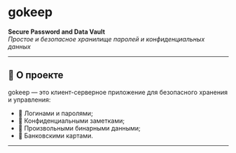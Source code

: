 # gokeep

**Secure Password and Data Vault**  
*Простое и безопасное хранилище паролей и конфиденциальных данных*

---

## 📌 О проекте

gokeep — это клиент-серверное приложение для безопасного хранения и управления:
- 🔑 Логинами и паролями;
- 📝 Конфиденциальными заметками;
- 🔐 Произвольными бинарными данными;
- 🏦 Банковскими картами.

---